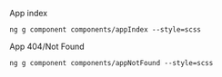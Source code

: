 App index

```
ng g component components/appIndex --style=scss
```
App 404/Not Found  
```
ng g component components/appNotFound --style=scss
```